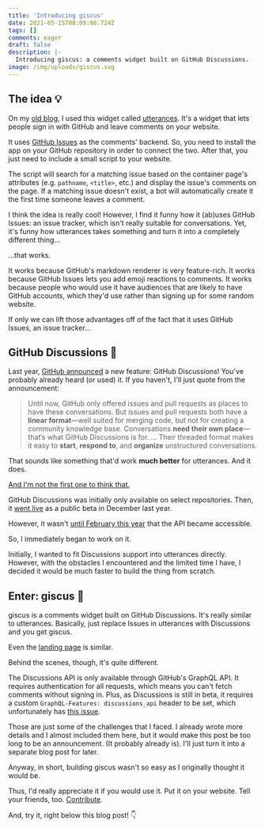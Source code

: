 ```yaml
---
title: 'Introducing giscus'
date: 2021-05-15T08:09:08.724Z
tags: []
comments: eager
draft: false
description: |-
  Introducing giscus: a comments widget built on GitHub Discussions.
image: /img/uploads/giscus.svg
---
```


## The idea 💡

On my [old blog][old], I used this widget called [utterances][utterances]. It's
a widget that lets people sign in with GitHub and leave comments on your
website.

It uses [GitHub Issues][issues] as the comments' backend. So, you need to
install the app on your GitHub repository in order to connect the two. After
that, you just need to include a small script to your website.

The script will search for a matching issue based on the container page's
attributes (e.g. `pathname`, `<title>`, etc.) and display the issue's comments
on the page. If a matching issue doesn't exist, a bot will automatically create
it the first time someone leaves a comment.

I think the idea is really cool! However, I find it funny how it (ab)uses
GitHub Issues: an issue tracker, which isn't really suitable for conversations.
Yet, it's funny how utterances takes something and turn it into a completely
different thing...

...that works.

It works because GitHub's markdown renderer is very feature-rich. It works
because GitHub Issues lets you add emoji reactions to comments. It works
because people who would use it have audiences that are likely to have GitHub
accounts, which they'd use rather than signing up for some random website.

If only we can lift those advantages off of the fact that it uses GitHub
Issues, an issue tracker...

## GitHub Discussions 💬

Last year, [GitHub announced][discussions-announcement] a new feature: GitHub
Discussions! You've probably already heard (or used) it. If you haven't, I'll
just quote from the announcement:

> Until now, GitHub only offered issues and pull requests as places to have
> these conversations. But issues and pull requests both have a **linear
> format**—well suited for merging code, but not for creating a community
> knowledge base. Conversations **need their own place**—that’s what GitHub
> Discussions is for. ... Their threaded format makes it easy to **start**,
> **respond to**, and **organize** unstructured conversations.

That sounds like something that'd work **much better** for utterances. And it
does.

[And I'm not the first one to think that.][utterances-issue]

GitHub Discussions was initially only available on select repositories. Then,
it [went live][discussions-live] as a public beta in December last year.

However, it wasn't [until February this year][discussions-api-announcement]
that the API became accessible.

So, I immediately began to work on it.

Initially, I wanted to fit Discussions support into utterances directly.
However, with the obstacles I encountered and the limited time I have, I
decided it would be much faster to build the thing from scratch.

## Enter: giscus 💎

giscus is a comments widget built on GitHub Discussions. It's really
similar to utterances. Basically, just replace Issues in utterances with
Discussions and you get giscus.

Even the [landing page][giscus] is similar.

Behind the scenes, though, it's quite different.

The Discussions API is only available through GitHub's GraphQL API. It requires
authentication for all requests, which means you can't fetch comments without
signing in. Plus, as Discussions is still in beta, it requires a custom
`GraphQL-Features: discussions_api` header to be set, which unfortunately has
[this issue][discussions-cors].

Those are just some of the challenges that I faced. I already wrote more
details and I almost included them here, but it would make this post be too
long to be an announcement. (It probably already is). I'll just turn it into a
separate blog post for later.

Anyway, in short, building giscus wasn't so easy as I originally thought
it would be.

Thus, I'd really appreciate it if you would use it. Put it on your website. Tell your friends, too. [Contribute][giscus-gh].

And, try it, right below this blog post! 👇

[old]: https://blog.laymonage.com
[utterances]: https://utteranc.es
[issues]: https://guides.github.com/features/issues
[discussions-announcement]: https://github.blog/2020-05-06-new-from-satellite-2020-github-codespaces-github-discussions-securing-code-in-private-repositories-and-more/#discussions
[discussions-live]: https://github.blog/changelog/2020-12-08-github-discussions-now-available-as-a-public-beta/
[utterances-issue]: https://github.com/utterance/utterances/issues/324
[discussions-api-announcement]: https://github.com/github/feedback/discussions/43#discussioncomment-399047
[discussions-cors]: https://github.com/github/feedback/discussions/3622
[giscus]: https://giscus.vercel.app
[giscus-gh]: https://github.com/laymonage/giscus
